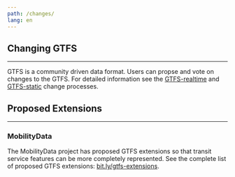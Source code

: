 ```yaml
---
path: /changes/
lang: en
---
```


## Changing GTFS
<hr>

GTFS is a community driven data format. Users can propse and vote on changes to the GTFS. For detailed information see the [GTFS-realtime](/reference/realtime/changes/) and [GTFS-static](/reference/static/changes) change processes. 


## Proposed Extensions
<hr>

### MobilityData

The MobilityData project has proposed GTFS extensions so that transit service features can be more completely represented. See the complete list of proposed GTFS extensions: [bit.ly/gtfs-extensions](http://bit.ly/gtfs-extensions).
